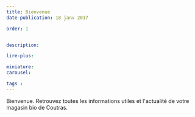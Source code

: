 ```yaml
---
title: Bienvenue
date-publication: 18 janv 2017

order: 1


description: 

lire-plus: 

miniature:
carousel: 

tags : 
---
```


<!--fin-excerpt-->
<!-- ******************************** -->
<!-- **** début contenu détaillé **** -->

<span>Bienvenue</span>. Retrouvez toutes les informations utiles et l'actualité de votre magasin bio de Coutras. 



<!-- **** fin contenu détaillé **** -->
<!-- ****************************** -->
